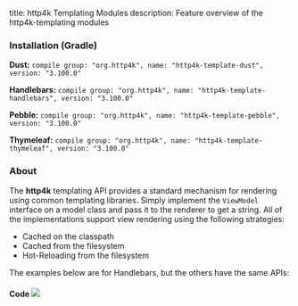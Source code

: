 title: http4k Templating Modules
description: Feature overview of the http4k-templating modules

### Installation (Gradle)
**Dust:** ```compile group: "org.http4k", name: "http4k-template-dust", version: "3.100.0"```

**Handlebars:** ```compile group: "org.http4k", name: "http4k-template-handlebars", version: "3.100.0"```

**Pebble:** ```compile group: "org.http4k", name: "http4k-template-pebble", version: "3.100.0"```

**Thymeleaf:** ```compile group: "org.http4k", name: "http4k-template-thymeleaf", version: "3.100.0"```

### About
The **http4k** templating API provides a standard mechanism for rendering using common templating libraries. Simply implement the `ViewModel` interface on a model class and pass it to the renderer to get a string. All of the implementations support view rendering using the following strategies:

* Cached on the classpath
* Cached from the filesystem
* Hot-Reloading from the filesystem

The examples below are for Handlebars, but the others have the same APIs:

#### Code  [<img class="octocat" src="/img/octocat-32.png"/>](https://github.com/http4k/http4k/blob/master/src/docs/guide/modules/templating/example.kt)

 <script src="https://gist-it.appspot.com/https://github.com/http4k/http4k/blob/master/src/docs/guide/modules/templating/example.kt"></script>
